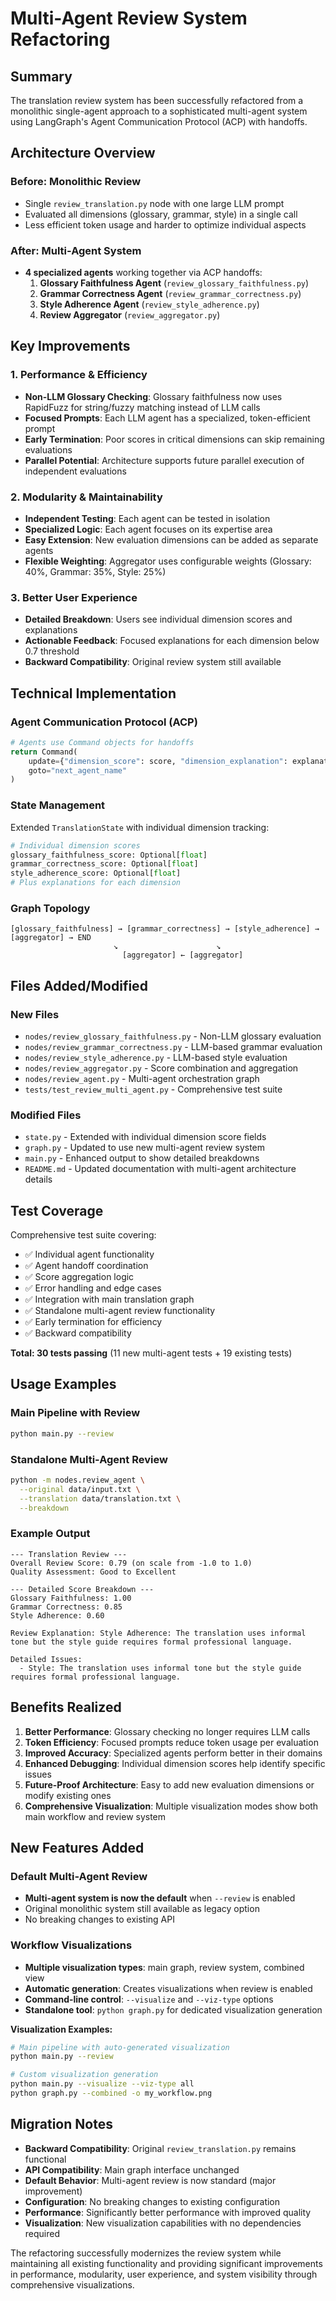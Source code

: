 # Multi-Agent Review System Refactoring

## Summary

The translation review system has been successfully refactored from a monolithic single-agent approach to a sophisticated multi-agent system using LangGraph's Agent Communication Protocol (ACP) with handoffs.

## Architecture Overview

### Before: Monolithic Review
- Single `review_translation.py` node with one large LLM prompt
- Evaluated all dimensions (glossary, grammar, style) in a single call
- Less efficient token usage and harder to optimize individual aspects

### After: Multi-Agent System
- **4 specialized agents** working together via ACP handoffs:
  1. **Glossary Faithfulness Agent** (`review_glossary_faithfulness.py`)
  2. **Grammar Correctness Agent** (`review_grammar_correctness.py`) 
  3. **Style Adherence Agent** (`review_style_adherence.py`)
  4. **Review Aggregator** (`review_aggregator.py`)

## Key Improvements

### 1. Performance & Efficiency
- **Non-LLM Glossary Checking**: Glossary faithfulness now uses RapidFuzz for string/fuzzy matching instead of LLM calls
- **Focused Prompts**: Each LLM agent has a specialized, token-efficient prompt
- **Early Termination**: Poor scores in critical dimensions can skip remaining evaluations
- **Parallel Potential**: Architecture supports future parallel execution of independent evaluations

### 2. Modularity & Maintainability
- **Independent Testing**: Each agent can be tested in isolation
- **Specialized Logic**: Each agent focuses on its expertise area
- **Easy Extension**: New evaluation dimensions can be added as separate agents
- **Flexible Weighting**: Aggregator uses configurable weights (Glossary: 40%, Grammar: 35%, Style: 25%)

### 3. Better User Experience
- **Detailed Breakdown**: Users see individual dimension scores and explanations
- **Actionable Feedback**: Focused explanations for each dimension below 0.7 threshold
- **Backward Compatibility**: Original review system still available

## Technical Implementation

### Agent Communication Protocol (ACP)
```python
# Agents use Command objects for handoffs
return Command(
    update={"dimension_score": score, "dimension_explanation": explanation},
    goto="next_agent_name"
)
```

### State Management
Extended `TranslationState` with individual dimension tracking:
```python
# Individual dimension scores
glossary_faithfulness_score: Optional[float]
grammar_correctness_score: Optional[float] 
style_adherence_score: Optional[float]
# Plus explanations for each dimension
```

### Graph Topology
```
[glossary_faithfulness] → [grammar_correctness] → [style_adherence] → [aggregator] → END
                       ↘                      ↘
                         [aggregator] ← [aggregator]
```

## Files Added/Modified

### New Files
- `nodes/review_glossary_faithfulness.py` - Non-LLM glossary evaluation
- `nodes/review_grammar_correctness.py` - LLM-based grammar evaluation  
- `nodes/review_style_adherence.py` - LLM-based style evaluation
- `nodes/review_aggregator.py` - Score combination and aggregation
- `nodes/review_agent.py` - Multi-agent orchestration graph
- `tests/test_review_multi_agent.py` - Comprehensive test suite

### Modified Files
- `state.py` - Extended with individual dimension score fields
- `graph.py` - Updated to use new multi-agent review system
- `main.py` - Enhanced output to show detailed breakdowns
- `README.md` - Updated documentation with multi-agent architecture details

## Test Coverage

Comprehensive test suite covering:
- ✅ Individual agent functionality
- ✅ Agent handoff coordination  
- ✅ Score aggregation logic
- ✅ Error handling and edge cases
- ✅ Integration with main translation graph
- ✅ Standalone multi-agent review functionality
- ✅ Early termination for efficiency
- ✅ Backward compatibility

**Total: 30 tests passing** (11 new multi-agent tests + 19 existing tests)

## Usage Examples

### Main Pipeline with Review
```bash
python main.py --review
```

### Standalone Multi-Agent Review
```bash
python -m nodes.review_agent \
  --original data/input.txt \
  --translation data/translation.txt \
  --breakdown
```

### Example Output
```
--- Translation Review ---
Overall Review Score: 0.79 (on scale from -1.0 to 1.0)
Quality Assessment: Good to Excellent

--- Detailed Score Breakdown ---
Glossary Faithfulness: 1.00
Grammar Correctness: 0.85
Style Adherence: 0.60

Review Explanation: Style Adherence: The translation uses informal tone but the style guide requires formal professional language.

Detailed Issues:
  - Style: The translation uses informal tone but the style guide requires formal professional language.
```

## Benefits Realized

1. **Better Performance**: Glossary checking no longer requires LLM calls
2. **Token Efficiency**: Focused prompts reduce token usage per evaluation
3. **Improved Accuracy**: Specialized agents perform better in their domains
4. **Enhanced Debugging**: Individual dimension scores help identify specific issues
5. **Future-Proof Architecture**: Easy to add new evaluation dimensions or modify existing ones
6. **Comprehensive Visualization**: Multiple visualization modes show both main workflow and review system

## New Features Added

### Default Multi-Agent Review
- **Multi-agent system is now the default** when `--review` is enabled
- Original monolithic system still available as legacy option
- No breaking changes to existing API

### Workflow Visualizations
- **Multiple visualization types**: main graph, review system, combined view
- **Automatic generation**: Creates visualizations when review is enabled
- **Command-line control**: `--visualize` and `--viz-type` options
- **Standalone tool**: `python graph.py` for dedicated visualization generation

**Visualization Examples:**
```bash
# Main pipeline with auto-generated visualization
python main.py --review

# Custom visualization generation
python main.py --visualize --viz-type all
python graph.py --combined -o my_workflow.png
```

## Migration Notes

- **Backward Compatibility**: Original `review_translation.py` remains functional
- **API Compatibility**: Main graph interface unchanged  
- **Default Behavior**: Multi-agent review is now standard (major improvement)
- **Configuration**: No breaking changes to existing configuration
- **Performance**: Significantly better performance with improved quality
- **Visualization**: New visualization capabilities with no dependencies required

The refactoring successfully modernizes the review system while maintaining all existing functionality and providing significant improvements in performance, modularity, user experience, and system visibility through comprehensive visualizations.